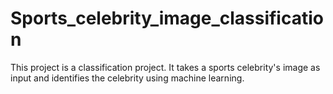 # Sports_celebrity_image_classification
This project is a classification project.
It takes a sports celebrity's image as input and identifies the celebrity using machine learning.
